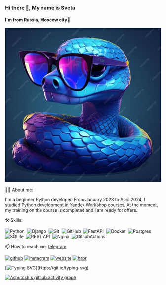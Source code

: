 ### Hi there 👋, My name is Sveta
#### I'm from Russia, Moscow city💫 
<p align="center"><img src="https://github.com/SvShatunova/SvShatunova/blob/main/assets/profile.jpg"  /></p>

👩‍💻 About me:

I'm a beginner Python developer. From January 2023 to April 2024, I studied Python development in Yandex Workshop courses. At the moment, my training on the course is completed and I am ready for offers.

🛠 Skills:

![Python](https://img.shields.io/badge/PYTHON-3776AB.svg?&style=flat&logo=python&logoColor=white)&nbsp;
![Django](https://img.shields.io/badge/DJANGO-1f6e4b.svg?&style=flat&logo=django&logoColor=white)&nbsp;
![Git](https://img.shields.io/badge/GIT-%23F05033.svg?&style=flat&logo=git&logoColor=white)&nbsp;
![GitHub](https://img.shields.io/badge/GITHUB-%23121011.svg?&style=flat&logo=github&logoColor=white)&nbsp;
![FastAPI](https://img.shields.io/badge/FASTAPI-18897b.svg?&style=flat&logo=fastapi&logoColor=white)&nbsp;
![Docker](https://img.shields.io/badge/DOCKER-2496ED.svg?&style=flat&logo=docker&logoColor=white)&nbsp;
![Postgres](https://img.shields.io/badge/POSTGRES-%23316192.svg?&style=flat&logo=postgresql&logoColor=white)&nbsp;
![SQLite](https://img.shields.io/badge/SQLITE-003B57.svg?&style=flat&logo=sqlite&logoColor=white)&nbsp;
![REST API](https://img.shields.io/badge/REST-02569B.svg?&style=flat&logo=rest&logoColor=white)&nbsp;
![Nginx](https://img.shields.io/badge/NGINX-269539.svg?&style=flat&logo=nginx&logoColor=white)&nbsp;
![GithubActions](https://img.shields.io/badge/GITHUB%20ACTIONS-2088FF.svg?&style=flat&logo=github-actions&logoColor=white)&nbsp;

📫 How to reach me: [telegram](https://t.me/ShatunovaSv)

[<img src='https://cdn.jsdelivr.net/npm/simple-icons@3.0.1/icons/github.svg' alt='github' height='40'>](https://github.com/https://github.com/SvShatunova)
[<img src='https://cdn.jsdelivr.net/npm/simple-icons@3.0.1/icons/instagram.svg' alt='instagram' height='40'>](https://www.instagram.com/sv.shatunova/)
[<img src='https://cdn.jsdelivr.net/npm/simple-icons@3.0.1/icons/icloud.svg' alt='website' height='40'>](svshatun0va@yandex.ru)
[<img src='https://cdn.jsdelivr.net/npm/simple-icons@3.0.1/icons/habr.svg' alt='habr' height='40'>](https://career.habr.com/svshatunova)  

[![Typing SVG](https://readme-typing-svg.herokuapp.com?color=%2336BCF7&lines=Это+сложно,+но...+очень+интересно!)](https://git.io/typing-svg)

[![Ashutosh's github activity graph](https://github-readme-activity-graph.vercel.app/graph?username=SvShatunova)](https://github.com/SvShatunova/github-readme-activity-graph)